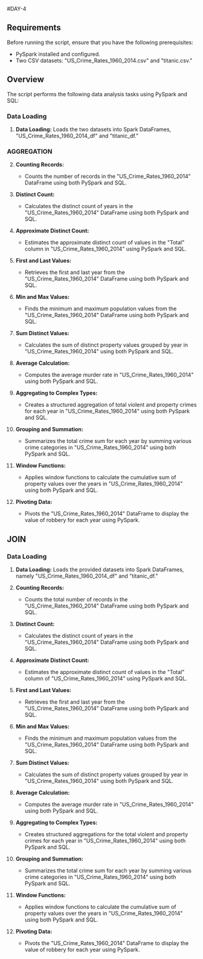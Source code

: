 #DAY-4
## Requirements

Before running the script, ensure that you have the following prerequisites:

- PySpark installed and configured.
- Two CSV datasets: "US_Crime_Rates_1960_2014.csv" and "titanic.csv."

## Overview

The script performs the following data analysis tasks using PySpark and SQL:

### Data Loading

1. **Data Loading:** Loads the two datasets into Spark DataFrames, "US_Crime_Rates_1960_2014_df" and "titanic_df."

### AGGREGATION

2. **Counting Records:**
   - Counts the number of records in the "US_Crime_Rates_1960_2014" DataFrame using both PySpark and SQL.

3. **Distinct Count:**
   - Calculates the distinct count of years in the "US_Crime_Rates_1960_2014" DataFrame using both PySpark and SQL.

4. **Approximate Distinct Count:**
   - Estimates the approximate distinct count of values in the "Total" column in "US_Crime_Rates_1960_2014" using PySpark and SQL.

5. **First and Last Values:**
   - Retrieves the first and last year from the "US_Crime_Rates_1960_2014" DataFrame using both PySpark and SQL.

6. **Min and Max Values:**
   - Finds the minimum and maximum population values from the "US_Crime_Rates_1960_2014" DataFrame using both PySpark and SQL.

7. **Sum Distinct Values:**
   - Calculates the sum of distinct property values grouped by year in "US_Crime_Rates_1960_2014" using both PySpark and SQL.

8. **Average Calculation:**
   - Computes the average murder rate in "US_Crime_Rates_1960_2014" using both PySpark and SQL.

9. **Aggregating to Complex Types:**
   - Creates a structured aggregation of total violent and property crimes for each year in "US_Crime_Rates_1960_2014" using both PySpark and SQL.

10. **Grouping and Summation:**
    - Summarizes the total crime sum for each year by summing various crime categories in "US_Crime_Rates_1960_2014" using both PySpark and SQL.

11. **Window Functions:**
    - Applies window functions to calculate the cumulative sum of property values over the years in "US_Crime_Rates_1960_2014" using both PySpark and SQL.

12. **Pivoting Data:**
    - Pivots the "US_Crime_Rates_1960_2014" DataFrame to display the value of robbery for each year using PySpark.

## JOIN

### Data Loading

1. **Data Loading:** Loads the provided datasets into Spark DataFrames, namely "US_Crime_Rates_1960_2014_df" and "titanic_df."

2. **Counting Records:**
   - Counts the total number of records in the "US_Crime_Rates_1960_2014" DataFrame using both PySpark and SQL.

3. **Distinct Count:**
   - Calculates the distinct count of years in the "US_Crime_Rates_1960_2014" DataFrame using both PySpark and SQL.

4. **Approximate Distinct Count:**
   - Estimates the approximate distinct count of values in the "Total" column of "US_Crime_Rates_1960_2014" using PySpark and SQL.

5. **First and Last Values:**
   - Retrieves the first and last year from the "US_Crime_Rates_1960_2014" DataFrame using both PySpark and SQL.

6. **Min and Max Values:**
   - Finds the minimum and maximum population values from the "US_Crime_Rates_1960_2014" DataFrame using both PySpark and SQL.

7. **Sum Distinct Values:**
   - Calculates the sum of distinct property values grouped by year in "US_Crime_Rates_1960_2014" using both PySpark and SQL.

8. **Average Calculation:**
   - Computes the average murder rate in "US_Crime_Rates_1960_2014" using both PySpark and SQL.

9. **Aggregating to Complex Types:**
   - Creates structured aggregations for the total violent and property crimes for each year in "US_Crime_Rates_1960_2014" using both PySpark and SQL.

10. **Grouping and Summation:**
    - Summarizes the total crime sum for each year by summing various crime categories in "US_Crime_Rates_1960_2014" using both PySpark and SQL.

11. **Window Functions:**
    - Applies window functions to calculate the cumulative sum of property values over the years in "US_Crime_Rates_1960_2014" using both PySpark and SQL.

12. **Pivoting Data:**
    - Pivots the "US_Crime_Rates_1960_2014" DataFrame to display the value of robbery for each year using PySpark.
